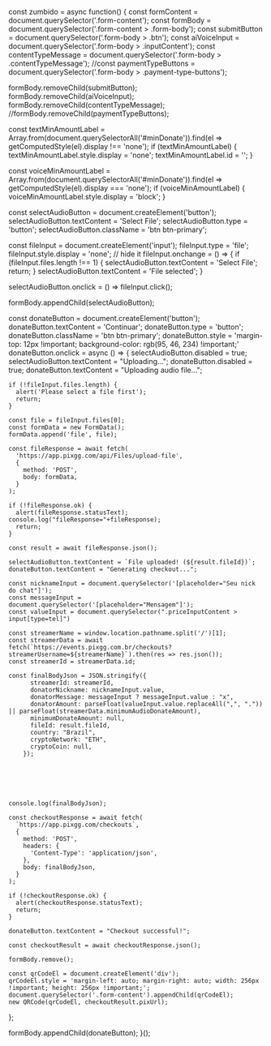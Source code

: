 const zumbido = async function() {
  const formContent = document.querySelector('.form-content');
  const formBody = document.querySelector('.form-content > .form-body');
  const submitButton = document.querySelector('.form-body > .btn');
  const aiVoiceInput = document.querySelector('.form-body > .inputContent');
  const contentTypeMessage = document.querySelector('.form-body > .contentTypeMessage');
  //const paymentTypeButtons = document.querySelector('.form-body > .payment-type-buttons');

  formBody.removeChild(submitButton);
  formBody.removeChild(aiVoiceInput);
  formBody.removeChild(contentTypeMessage);
  //formBody.removeChild(paymentTypeButtons);

  const textMinAmountLabel = Array.from(document.querySelectorAll('#minDonate')).find(el => getComputedStyle(el).display !== 'none');
  if (textMinAmountLabel) {
    textMinAmountLabel.style.display = 'none';
    textMinAmountLabel.id = '';
  }

  const voiceMinAmountLabel = Array.from(document.querySelectorAll('#minDonate')).find(el => getComputedStyle(el).display === 'none');
  if (voiceMinAmountLabel) {
    voiceMinAmountLabel.style.display = 'block';
  }

  const selectAudioButton = document.createElement('button');
  selectAudioButton.textContent = 'Select File';
  selectAudioButton.type = 'button';
  selectAudioButton.className = 'btn btn-primary';

  const fileInput = document.createElement('input');
  fileInput.type = 'file';
  fileInput.style.display = 'none'; // hide it
  fileInput.onchange = () => {
    if (fileInput.files.length !== 1) {
      selectAudioButton.textContent = 'Select File';
      return;
    }
    selectAudioButton.textContent = 'File selected';
  }

  selectAudioButton.onclick = () => fileInput.click();

  formBody.appendChild(selectAudioButton);

  const donateButton = document.createElement('button');
  donateButton.textContent = 'Continuar';
  donateButton.type = 'button';
  donateButton.className = 'btn btn-primary';
  donateButton.style = 'margin-top: 12px !important; background-color: rgb(95, 46, 234) !important;'
  donateButton.onclick = async () => {
    selectAudioButton.disabled = true;
    selectAudioButton.textContent = "Uploading...";
    donateButton.disabled = true;
    donateButton.textContent = "Uploading audio file...";

    if (!fileInput.files.length) {
      alert('Please select a file first');
      return;
    }

    const file = fileInput.files[0];
    const formData = new FormData();
    formData.append('file', file);

    const fileResponse = await fetch(
      'https://app.pixgg.com/api/Files/upload-file',
      {
        method: 'POST',
        body: formData,
      }
    );

    if (!fileResponse.ok) {
      alert(fileResponse.statusText);
	console.log("fileResponse="+fileResponse);
      return;
    }

    const result = await fileResponse.json();

    selectAudioButton.textContent = `File uploaded! (${result.fileId})`;
    donateButton.textContent = "Generating checkout...";

    const nicknameInput = document.querySelector('[placeholder="Seu nick do chat"]');
    const messageInput = document.querySelector('[placeholder="Mensagem"]');
    const valueInput = document.querySelector(".priceInputContent > input[type=tel]")

    const streamerName = window.location.pathname.split('/')[1];
    const streamerData = await fetch(`https://events.pixgg.com.br/checkouts?streamerUsername=${streamerName}`).then(res => res.json());
    const streamerId = streamerData.id;
	
	const finalBodyJson = JSON.stringify({
          streamerId: streamerId,	
          donatorNickname: nicknameInput.value,
          donatorMessage: messageInput ? messageInput.value : "x",
          donatorAmount: parseFloat(valueInput.value.replaceAll(",", ".")) || parseFloat(streamerData.minimumAudioDonateAmount),
          minimumDonateAmount: null,
          fileId: result.fileId,
          country: "Brazil",
          cryptoNetwork: "ETH",
          cryptoCoin: null,
        });






	console.log(finalBodyJson);

    const checkoutResponse = await fetch(
      `https://app.pixgg.com/checkouts`,
      {
        method: 'POST',
        headers: {
          'Content-Type': 'application/json',
        },
        body: finalBodyJson,
      }
    );

    if (!checkoutResponse.ok) {
      alert(checkoutResponse.statusText);
      return;
    }

    donateButton.textContent = "Checkout successful!";

    const checkoutResult = await checkoutResponse.json();

    formBody.remove();

    const qrCodeEl = document.createElement('div');
    qrCodeEl.style = 'margin-left: auto; margin-right: auto; width: 256px !important; height: 256px !important;';
    document.querySelector('.form-content').appendChild(qrCodeEl);
    new QRCode(qrCodeEl, checkoutResult.pixUrl);
  };

  
  formBody.appendChild(donateButton);
}();
